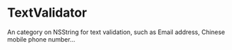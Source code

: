 TextValidator
=============

An category on NSString for text validation, such as Email address, Chinese mobile phone number...
